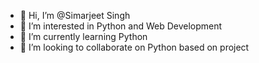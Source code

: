 - 👋 Hi, I’m @Simarjeet Singh
- 👀 I’m interested in Python and Web Development
- 🌱 I’m currently learning Python 
- 💞️ I’m looking to collaborate on Python based on project


<!---
sjthecoder/sjthecoder is a ✨ special ✨ repository because its `README.md` (this file) appears on your GitHub profile.
You can click the Preview link to take a look at your changes.
--->
